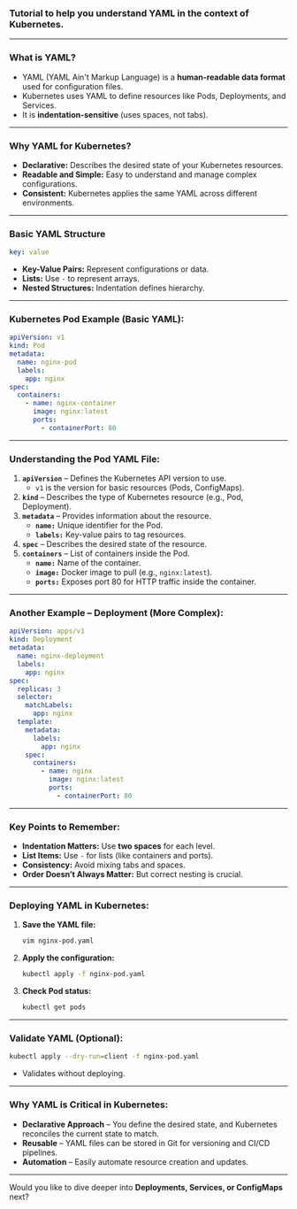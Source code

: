 
### Tutorial to help you understand YAML in the context of Kubernetes.

---

### **What is YAML?**  
- YAML (YAML Ain't Markup Language) is a **human-readable data format** used for configuration files.  
- Kubernetes uses YAML to define resources like Pods, Deployments, and Services.  
- It is **indentation-sensitive** (uses spaces, not tabs).  

---

### **Why YAML for Kubernetes?**  
- **Declarative:** Describes the desired state of your Kubernetes resources.  
- **Readable and Simple:** Easy to understand and manage complex configurations.  
- **Consistent:** Kubernetes applies the same YAML across different environments.  

---

### **Basic YAML Structure**  
```yaml
key: value
```
- **Key-Value Pairs:** Represent configurations or data.  
- **Lists:** Use `-` to represent arrays.  
- **Nested Structures:** Indentation defines hierarchy.  

---

### **Kubernetes Pod Example (Basic YAML):**  
```yaml
apiVersion: v1
kind: Pod
metadata:
  name: nginx-pod
  labels:
    app: nginx
spec:
  containers:
    - name: nginx-container
      image: nginx:latest
      ports:
        - containerPort: 80
```

---

### **Understanding the Pod YAML File:**  
1. **`apiVersion`** – Defines the Kubernetes API version to use.  
   - `v1` is the version for basic resources (Pods, ConfigMaps).  
2. **`kind`** – Describes the type of Kubernetes resource (e.g., Pod, Deployment).  
3. **`metadata`** – Provides information about the resource.  
   - **`name:`** Unique identifier for the Pod.  
   - **`labels:`** Key-value pairs to tag resources.  
4. **`spec`** – Describes the desired state of the resource.  
5. **`containers`** – List of containers inside the Pod.  
   - **`name:`** Name of the container.  
   - **`image:`** Docker image to pull (e.g., `nginx:latest`).  
   - **`ports:`** Exposes port 80 for HTTP traffic inside the container.  

---

### **Another Example – Deployment (More Complex):**  
```yaml
apiVersion: apps/v1
kind: Deployment
metadata:
  name: nginx-deployment
  labels:
    app: nginx
spec:
  replicas: 3
  selector:
    matchLabels:
      app: nginx
  template:
    metadata:
      labels:
        app: nginx
    spec:
      containers:
        - name: nginx
          image: nginx:latest
          ports:
            - containerPort: 80
```

---

### **Key Points to Remember:**  
- **Indentation Matters:** Use **two spaces** for each level.  
- **List Items:** Use `-` for lists (like containers and ports).  
- **Consistency:** Avoid mixing tabs and spaces.  
- **Order Doesn’t Always Matter:** But correct nesting is crucial.  

---

### **Deploying YAML in Kubernetes:**  
1. **Save the YAML file:**  
   ```bash
   vim nginx-pod.yaml
   ```
2. **Apply the configuration:**  
   ```bash
   kubectl apply -f nginx-pod.yaml
   ```
3. **Check Pod status:**  
   ```bash
   kubectl get pods
   ```

---

### **Validate YAML (Optional):**  
```bash
kubectl apply --dry-run=client -f nginx-pod.yaml
```
- Validates without deploying.

---

### **Why YAML is Critical in Kubernetes:**  
- **Declarative Approach** – You define the desired state, and Kubernetes reconciles the current state to match.  
- **Reusable** – YAML files can be stored in Git for versioning and CI/CD pipelines.  
- **Automation** – Easily automate resource creation and updates.  

---

Would you like to dive deeper into **Deployments, Services, or ConfigMaps** next?
